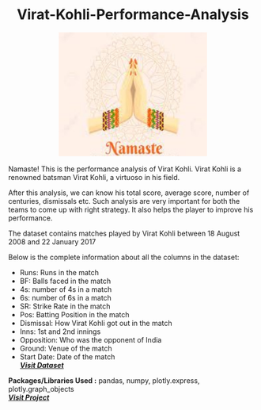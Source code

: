 # <h1 align=center>Virat-Kohli-Performance-Analysis</h1>

<p align="center">
  <img width='300' height='250' src='/Assets/Namaste.jpg'> 
</p>

Namaste! This is the performance analysis of Virat Kohli. Virat Kohli is a renowned batsman Virat Kohli, a virtuoso in his field. 

After this analysis, we can know his total score, average score, number of centuries, dismissals etc. Such analysis are very important for both the teams to come up with right strategy. It also helps the player to improve his performance.

The dataset contains matches played by Virat Kohli between 18 August 2008 and 22 January 2017

Below is the complete information about all the columns in the dataset:

  * Runs: Runs in the match
  * BF: Balls faced in the match
  * 4s: number of 4s in a match
  * 6s: number of 6s in a match
  * SR: Strike Rate in the match
  * Pos: Batting Position in the match
  * Dismissal: How Virat Kohli got out in the match
  * Inns: 1st and 2nd innings
  * Opposition: Who was the opponent of India
  * Ground: Venue of the match
  * Start Date: Date of the match <br>
  <a href='/Assets/Virat_Kohli_data.csv'> <strong> <em> Visit Dataset </strong> </em> </a>
  
  
  
  **Packages/Libraries Used :** pandas, numpy, plotly.express, plotly.graph_objects<br>
 <a href='/Analysis.ipynb'> <strong> <em> Visit Project </strong> </em> </a>
  
  

